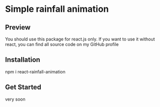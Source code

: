 # Simple rainfall animation

## Preview
You should use this package for react.js only. If you want to use it without react, you can find all source code on my GitHub profile

## Installation
npm i react-rainfall-animation

## Get Started

very soon